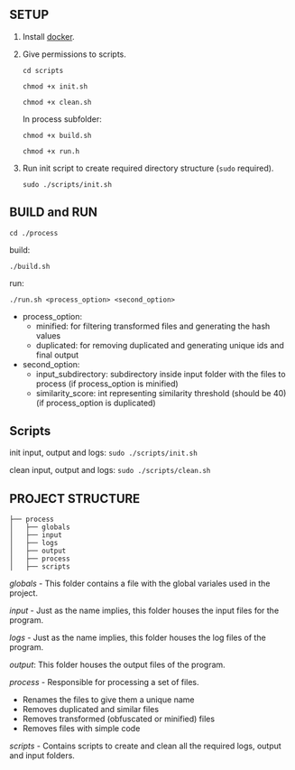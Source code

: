 ## SETUP

1. Install [docker](https://docs.docker.com/get-docker/).


3. Give permissions to scripts.

    `cd scripts`

    `chmod +x init.sh`

    `chmod +x clean.sh`

    In process subfolder:

    `chmod +x build.sh`

    `chmod +x run.h`

4. Run init script to create required directory structure (`sudo` required).

    `sudo ./scripts/init.sh`
  

## BUILD and RUN

`cd ./process`

build: 

`./build.sh`

run: 

`./run.sh <process_option> <second_option>`

* process_option:
    * minified: for filtering transformed files and generating the hash values
    * duplicated: for removing duplicated and generating unique ids and final output
* second_option:
    * input_subdirectory: subdirectory inside input folder with the files to process (if process_option is minified)
    * similarity_score: int representing similarity threshold (should be 40) (if process_option is duplicated)


## Scripts

init input, output and logs: `sudo ./scripts/init.sh`

clean input, output and logs: `sudo ./scripts/clean.sh`



## PROJECT STRUCTURE

```src
├── process
│   ├── globals
│   ├── input
│   ├── logs
│   ├── output
│   ├── process
│   ├── scripts
```

_globals_ - This folder contains a file with the global variales used in the project.

_input_ - Just as the name implies, this folder houses the input files for the program.

_logs_ - Just as the name implies, this folder houses the log files of the program.

_output_: This folder houses the output files of the program.

_process_ - Responsible for processing a set of files.
* Renames the files to give them a unique name
* Removes duplicated and similar files
* Removes transformed (obfuscated or minified) files
* Removes files with simple code

_scripts_ - Contains scripts to create and clean all the required logs, output and input folders.

